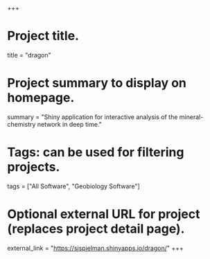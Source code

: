 +++
# Project title.
title = "dragon"

# Project summary to display on homepage.
summary = "Shiny application for interactive analysis of the mineral-chemistry network in deep time."

# Tags: can be used for filtering projects.
tags = ["All Software", "Geobiology Software"]

# Optional external URL for project (replaces project detail page).
external_link = "https://sjspielman.shinyapps.io/dragon/"
+++


